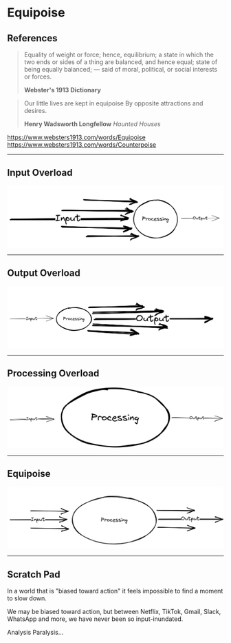 # Equipoise

## References

> Equality of weight or force; hence, equilibrium; a state in which the two ends or sides of a thing are balanced, and hence equal; state of being equally balanced; — said of moral, political, or social interests or forces.
>
> **Webster's 1913 Dictionary**

> Our little lives are kept in equipoise
> By opposite attractions and desires.
>
> **Henry Wadsworth Longfellow**
> *Haunted Houses*

https://www.websters1913.com/words/Equipoise
https://www.websters1913.com/words/Counterpoise

<hr />

## Input Overload

![Input Overload](/image/equipoise_input_overload.png)

<hr />

## Output Overload

![Output Overload](/image/equipoise_output_overload.png)

<hr />

## Processing Overload

![Processing Overload](/image/equipoise_processing_overload.png)

<hr />

## Equipoise

![Equipoise](/image/equipoise.png)

<hr />

## Scratch Pad

In a world that is "biased toward action" it feels impossible to find a moment to slow down.

We may be biased toward action, but between Netflix, TikTok, Gmail, Slack, WhatsApp and more, we have never been so input-inundated.

Analysis Paralysis...
